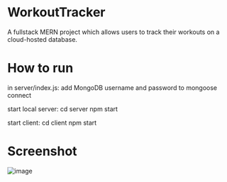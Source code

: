 # WorkoutTracker

A fullstack MERN project which allows users to track their workouts on a cloud-hosted database.

# How to run
in server/index.js:
add MongoDB username and password to mongoose connect

start local server:
cd server
npm start

start client:
cd client npm start

# Screenshot
![image](https://github.com/chenjerry623/WorkoutTracker/assets/126199409/992f6ce0-2931-4b93-a990-444f8db412ea)

